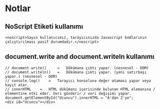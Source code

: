 # Notlar 

## NoScript Etiketi kullanımı  

```JS
<noscript>Sayın kullanıcımız, tarayıcınızda Javascript kodlarının çalıştırılması pasif durumdadır.</noscript>
```

## document.write and document.writeln kullanımı  

```JS  
// document.write() 	=	Dökümana çıktı yapar. (nesnesel - DOM)
// document.writeln() 	=	Dökümana çıktı yapar. (yeni satırbaşı yapar.) (nesnesel - DOM)
// console.log() 	=	Tarayıcı konsoluna değer ataması yapar veya kayıt atar.
// innerHTML	=	HTML dökümanı içerisinde bulunan HTML elemanına / elementine etki eder. Veri gönderir / veri değişimi yapar.
document.getElementById("Ucuncu").innerHTML = "A'dan Z'ye";
<div id="Ucuncu"></div>


```

